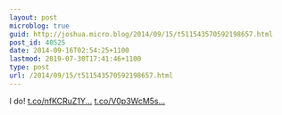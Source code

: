 ```yaml
---
layout: post
microblog: true
guid: http://joshua.micro.blog/2014/09/15/t511543570592198657.html
post_id: 40525
date: 2014-09-16T02:54:25+1100
lastmod: 2019-07-30T17:41:46+1100
type: post
url: /2014/09/15/t511543570592198657.html
---
```

I do! [t.co/nfKCRuZ1Y...](http://t.co/nfKCRuZ1Yg) [t.co/V0p3WcM5s...](http://t.co/V0p3WcM5sy)

